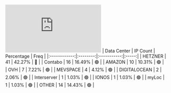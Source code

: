 ![Diagramm](https://github.com/obajay/StateSync-snapshots/blob/main/Projects/Source/1/README.md)
| Data Center | IP Count | Percentage | Freq |
|:------------:|:--------:|:-----------:|:-----:|
| HETZNER | 41 | 42.27% | 🔴 |
| Contabo | 16 | 16.49% | 🟢 |
| AMAZON | 10 | 10.31% | 🟢 |
| OVH | 7 | 7.22% | 🟢 |
| MEVSPACE | 4 | 4.12% | 🟢 |
| DIGITALOCEAN | 2 | 2.06% | 🟢 |
| Interserver | 1 | 1.03% | 🟢 |
| IONOS | 1 | 1.03% | 🟢 |
| myLoc | 1 | 1.03% | 🟢 |
| OTHER | 14 | 14.43% | 🟢 |